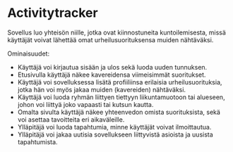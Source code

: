 # Activitytracker

Sovellus luo yhteisön niille, jotka ovat kiinnostuneita kuntoilemisesta, missä käyttäjät voivat lähettää omat urheilusuorituksensa muiden nähtäväksi.

Ominaisuudet:

* Käyttäjä voi kirjautua sisään ja ulos sekä luoda uuden tunnuksen.
* Etusivulla käyttäjä näkee kavereidensa viimeisimmät suoritukset. 
* Käyttäjä voi sovelluksessa lisätä profiiliinsa erilaisia urheilusuorituksia, jotka hän voi myös jakaa muiden (kavereiden) nähtäväksi. 
* Käyttäjä voi luoda ryhmän liittyen tiettyyn liikuntamuotoon tai alueseen, johon voi liittyä joko vapaasti tai kutsun kautta.
* Omalta sivulta käyttäjä näkee yhteenvedon omista suorituksista, sekä voi asettaa tavoitteita eri aikaväleille. 
* Ylläpitäjä voi luoda tapahtumia, minne käyttäjät voivat ilmoittautua.
* Ylläpitäjä voi jakaa uutisia sovellukseen liittyvistä asioista ja uusista tapahtumista.
